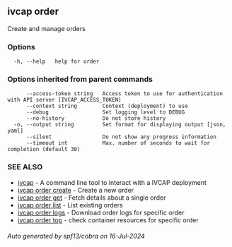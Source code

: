## ivcap order

Create and manage orders

### Options

```
  -h, --help   help for order
```

### Options inherited from parent commands

```
      --access-token string   Access token to use for authentication with API server [IVCAP_ACCESS_TOKEN]
      --context string        Context (deployment) to use
      --debug                 Set logging level to DEBUG
      --no-history            Do not store history
  -o, --output string         Set format for displaying output [json, yaml]
      --silent                Do not show any progress information
      --timeout int           Max. number of seconds to wait for completion (default 30)
```

### SEE ALSO

* [ivcap](ivcap.md)	 - A command line tool to interact with a IVCAP deployment
* [ivcap order create](ivcap_order_create.md)	 - Create a new order
* [ivcap order get](ivcap_order_get.md)	 - Fetch details about a single order
* [ivcap order list](ivcap_order_list.md)	 - List existing orders
* [ivcap order logs](ivcap_order_logs.md)	 - Download order logs for specific order
* [ivcap order top](ivcap_order_top.md)	 - check container resources for specific order

###### Auto generated by spf13/cobra on 16-Jul-2024
